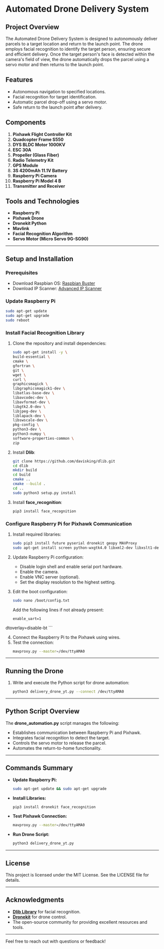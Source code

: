 # Automated Drone Delivery System

## Project Overview

The Automated Drone Delivery System is designed to autonomously deliver parcels to a target location and return to the launch point. The drone employs facial recognition to identify the target person, ensuring secure and efficient delivery. Once the target person's face is detected within the camera's field of view, the drone automatically drops the parcel using a servo motor and then returns to the launch point.

## Features

- Autonomous navigation to specified locations.
- Facial recognition for target identification.
- Automatic parcel drop-off using a servo motor.
- Safe return to the launch point after delivery.

## Components

1. **Pixhawk Flight Controller Kit**
2. **Quadcopter Frame S550**
3. **DYS BLDC Motor 1000KV**
4. **ESC 30A**
5. **Propeller (Glass Fiber)**
6. **Radio Telemetry Kit**
7. **GPS Module**
8. **3S 4200mAh 11.1V Battery**
9. **Raspberry Pi Camera**
10. **Raspberry Pi Model 4 B**
11. **Transmitter and Receiver**

## Tools and Technologies

- **Raspberry Pi**
- **Pixhawk Drone**
- **Dronekit Python**
- **Mavlink**
- **Facial Recognition Algorithm**
- **Servo Motor (Micro Servo 9G-SG90)**

---

## Setup and Installation

### Prerequisites

- Download Raspbian OS: [Raspbian Buster](https://downloads.raspberrypi.org/raspios_armhf/images/raspios_armhf-2021-05-28)
- Download IP Scanner: [Advanced IP Scanner](https://www.advanced-ip-scanner.com/)

### Update Raspberry Pi

```bash
sudo apt-get update
sudo apt-get upgrade
sudo reboot
```

### Install Facial Recognition Library

1. Clone the repository and install dependencies:

   ```bash
   sudo apt-get install -y \
   build-essential \
   cmake \
   gfortran \
   git \
   wget \
   curl \
   graphicsmagick \
   libgraphicsmagick1-dev \
   libatlas-base-dev \
   libavcodec-dev \
   libavformat-dev \
   libgtk2.0-dev \
   libjpeg-dev \
   liblapack-dev \
   libswscale-dev \
   pkg-config \
   python3-dev \
   python3-numpy \
   software-properties-common \
   zip
   ```

2. Install **Dlib**:

   ```bash
   git clone https://github.com/davisking/dlib.git
   cd dlib
   mkdir build
   cd build
   cmake ..
   cmake --build .
   cd ..
   sudo python3 setup.py install
   ```

3. Install **face\_recognition**:

   ```bash
   pip3 install face_recognition
   ```

### Configure Raspberry Pi for Pixhawk Communication

1. Install required libraries:

   ```bash
   sudo pip3 install future pyserial dronekit geopy MAVProxy
   sudo apt-get install screen python-wxgtk4.0 libxml2-dev libxslt1-dev
   ```

2. Update Raspberry Pi configuration:

   - Disable login shell and enable serial port hardware.
   - Enable the camera.
   - Enable VNC server (optional).
   - Set the display resolution to the highest setting.

3. Edit the boot configuration:

   ```bash
   sudo nano /boot/config.txt
   ```

   Add the following lines if not already present:

   ```
   enable_uart=1
   ```

dtoverlay=disable-bt \`\`\`

4. Connect the Raspberry Pi to the Pixhawk using wires.
5. Test the connection:
   ```bash
   mavproxy.py --master=/dev/ttyAMA0
   ```

---

## Running the Drone

1. Write and execute the Python script for drone automation:
   ```bash
   python3 delivery_drone_yt.py --connect /dev/ttyAMA0
   ```

---

## Python Script Overview

The **drone_automation.py** script manages the following:

- Establishes communication between Raspberry Pi and Pixhawk.
- Integrates facial recognition to detect the target.
- Controls the servo motor to release the parcel.
- Automates the return-to-home functionality.

---

## Commands Summary

- **Update Raspberry Pi:**
  ```bash
  sudo apt-get update && sudo apt-get upgrade
  ```
- **Install Libraries:**
  ```bash
  pip3 install dronekit face_recognition
  ```
- **Test Pixhawk Connection:**
  ```bash
  mavproxy.py --master=/dev/ttyAMA0
  ```
- **Run Drone Script:**
  ```bash
  python3 delivery_drone_yt.py
  ```

---

## License

This project is licensed under the MIT License. See the LICENSE file for details.

---

## Acknowledgments

- [**Dlib Library**](https://github.com/davisking/dlib) for facial recognition.
- [**Dronekit**](https://github.com/dronekit) for drone control.
- The open-source community for providing excellent resources and tools.

---

Feel free to reach out with questions or feedback!

